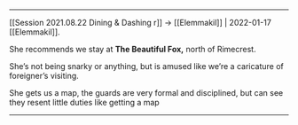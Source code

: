 
#
---

[[Session 2021.08.22 Dining & Dashing r]] -> [[Elemmakil]] | 2022-01-17
[[Elemmakil]].

  

She recommends we stay at **The Beautiful Fox,** north of Rimecrest.

She’s not being snarky or anything, but is amused like we’re a caricature of foreigner’s visiting.

She gets us a map, the guards are very formal and disciplined, but can see they resent little duties like getting a map

---
